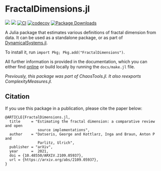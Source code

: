 # FractalDimensions.jl

[![](https://img.shields.io/badge/docs-stable-blue.svg)](https://JuliaDynamics.github.io/FractalDimensions.jl/stable)
[![](https://img.shields.io/badge/DOI-10.48550/ARXIV.2109.05937-purple)](https://arxiv.org/abs/2109.05937)
[![CI](https://github.com/JuliaDynamics/FractalDimensions.jl/workflows/CI/badge.svg)](https://github.com/JuliaDynamics/FractalDimensions.jl/actions?query=workflow%3ACI)
[![codecov](https://codecov.io/gh/JuliaDynamics/FractalDimensions.jl/branch/main/graph/badge.svg)](https://codecov.io/gh/JuliaDynamics/FractalDimensions.jl)
[![Package Downloads](https://shields.io/endpoint?url=https://pkgs.genieframework.com/api/v1/badge/FractalDimensions)](https://pkgs.genieframework.com?packages=FractalDimensions)

A Julia package that estimates various definitions of fractal dimension from data.
It can be used as a standalone package, or as part of
[DynamicalSystems.jl](https://juliadynamics.github.io/DynamicalSystems.jl/dev/).

To install it, run `import Pkg; Pkg.add("FractalDimensions")`.

All further information is provided in the documentation, which you can either find [online](https://juliadynamics.github.io/FractalDimensions.jl/dev/) or build locally by running the `docs/make.jl` file.

_Previously, this package was part of ChaosTools.jl. It also reexports ComplexityMeasures.jl._


## Citation

If you use this package in a publication, please cite the paper below:
```
@ARTICLE{FractalDimensions.jl,
  title     = "Estimating the fractal dimension: a comparative review and open
               source implementations",
  author    = "Datseris, George and Kottlarz, Inga and Braun, Anton P and
               Parlitz, Ulrich",
  publisher = "arXiv",
  year      =  2021,
  doi = {10.48550/ARXIV.2109.05937},
  url = {https://arxiv.org/abs/2109.05937},
}
```